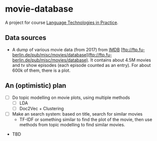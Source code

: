 # movie-database
A project for course [Language Technologies in Practice](https://ufal.mff.cuni.cz/courses/npfl128).

## Data sources
- A dump of various movie data (from 2017) from [IMDB](imdb.com) [ftp://ftp.fu-berlin.de/pub/misc/movies/database](ftp://ftp.fu-berlin.de/pub/misc/movies/database).
It contains about 4.5M movies and tv show episodes (each episode counted as an entry).
For about 600k of them, there is a plot.

## An (optimistic) plan
- [ ] Do topic modelling on movie plots, using multiple methods
    * [ ] LDA
    * [ ] Doc2Vec + Clustering
- [ ] Make an search system: based on title, search for similar movies
    * TF-IDF or something similar to find the plot of the movie, then use methods from topic modelling to find similar movies.
- TBD